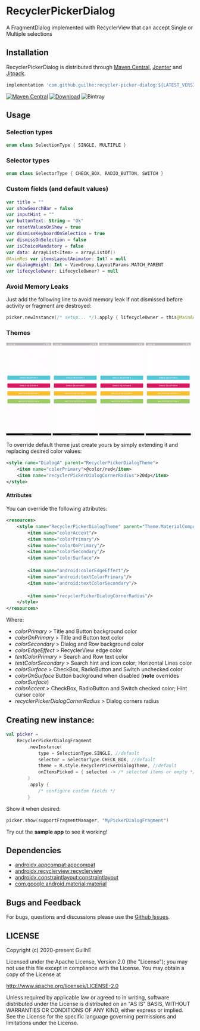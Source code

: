 # RecyclerPickerDialog

A FragmentDialog implemented with RecyclerView that can accept Single or Multiple selections

## Installation

RecyclerPickerDialog is distributed through [Maven Central](https://search.maven.org/artifact/com.github.guilhe/recycler-picker-dialog), [Jcenter](https://bintray.com/gdelgado/android/RecyclerPickerDialog) and [Jitpack](https://jitpack.io/#GuilhE/RecyclerPickerDialog).

```groovy
implementation 'com.github.guilhe:recycler-picker-dialog:${LATEST_VERSION}'
```
[![Maven Central](https://img.shields.io/maven-central/v/com.github.guilhe/recycler-picker-dialog.svg)](https://search.maven.org/search?q=g:com.github.guilhe%20AND%20recycler-picker-dialog) [![Download](https://api.bintray.com/packages/gdelgado/android/RecyclerPickerDialog/images/download.svg)](https://bintray.com/gdelgado/android/RecyclerPickerDialog/_latestVersion) ![Bintray](https://img.shields.io/bintray/dt/gdelgado/android/RecyclerPickerDialog)

## Usage

### Selection types
```kotlin
enum class SelectionType { SINGLE, MULTIPLE }
```

### Selector types
```kotlin
enum class SelectorType { CHECK_BOX, RADIO_BUTTON, SWITCH }
```
 
### Custom fields (and default values)
```kotlin
var title = ""
var showSearchBar = false
var inputHint = ""
var buttonText: String = "Ok"
var resetValuesOnShow = true
var dismissKeyboardOnSelection = true
var dismissOnSelection = false
var isChoiceMandatory = false
var data: ArrayList<Item> = arrayListOf()
@AnimRes var itemsLayoutAnimator: Int? = null
var dialogHeight: Int = ViewGroup.LayoutParams.MATCH_PARENT
var lifecycleOwner: LifecycleOwner? = null
```

### Avoid Memory Leaks
Just add the following line to avoid memory leak if not dismissed before activity or fragment are destroyed:
```kotlin
picker.newInstance(/* setup... */).apply { lifecycleOwner = this@MainActivity }
```
    
### Themes

<img src="media/sampleA.gif" alt="Sample A" width="24%"/> <img src="media/sampleB.gif" alt="Sample B" width="24%"/> <img src="media/sampleC.gif" alt="Sample C" width="24%"/> <img src="media/sampleD.gif" alt="Sample D" width="24%"/>
  

To override default theme just create yours by simply extending it and replacing desired color values:  
```xml
<style name="DialogA" parent="RecyclerPickerDialogTheme">
    <item name="colorPrimary">@color/red</item>
    <item name="recyclerPickerDialogCornerRadius">20dp</item>
</style>
```

#### Attributes
You can override the following attributes:
```xml
<resources>
    <style name="RecyclerPickerDialogTheme" parent="Theme.MaterialComponents.Dialog">
        <item name="colorAccent"/>
        <item name="colorPrimary"/>
        <item name="colorOnPrimary"/>
        <item name="colorSecondary"/>
        <item name="colorSurface"/>

        <item name="android:colorEdgeEffect"/>
        <item name="android:textColorPrimary"/>
        <item name="android:textColorSecondary"/>

        <item name="recyclerPickerDialogCornerRadius"/>
    </style>
</resources>
```
Where:

- _colorPrimary_ > Title and Button background color
- _colorOnPrimary_ > Title and Button text color
- _colorSecondary_ > Dialog and Row background color
- _colorEdgeEffect_ > RecyclerView edge color
- _textColorPrimary_ > Search and Row text color
- _textColorSecondary_ > Search hint and icon color; Horizontal Lines color
- _colorSurface_ > CheckBox, RadioButton and Switch unchecked color
- _colorOnSurface_ Button background when disabled (__note__ overrides _colorSurface_)
- _colorAccent_ > CheckBox, RadioButton and Switch checked color; Hint cursor color
- _recyclerPickerDialogCornerRadius_ > Dialog corners radius

## Creating new instance:
```kotlin
val picker = 
    RecyclerPickerDialogFragment
        .newInstance(
            type = SelectionType.SINGLE, //default
            selector = SelectorType.CHECK_BOX, //default
            theme = R.style.RecyclerPickerDialogTheme, //default
            onItemsPicked = { selected -> /* selected items or empty */ }
        )
        .apply {
            /* configure custom fields */ 
        }
```

Show it when desired:
```kotlin
picker.show(supportFragmentManager, "MyPickerDialogFragment")
```

Try out the __sample app__ to see it working!

## Dependencies

- [androidx.appcompat:appcompat](https://developer.android.com/jetpack/androidx/releases/appcompat)
- [androidx.recyclerview:recyclerview](https://developer.android.com/jetpack/androidx/releases/recyclerview)
- [androidx.constraintlayout:constraintlayout](https://developer.android.com/jetpack/androidx/releases/constraintlayout)
- [com.google.android.material:material](https://github.com/material-components/material-components-android/releases)

## Bugs and Feedback

For bugs, questions and discussions please use the [Github Issues](https://github.com/GuilhE/RecyclerPickerDialog/issues).

## LICENSE

Copyright (c) 2020-present GuilhE

Licensed under the Apache License, Version 2.0 (the "License");
you may not use this file except in compliance with the License.
You may obtain a copy of the License at

<http://www.apache.org/licenses/LICENSE-2.0>

Unless required by applicable law or agreed to in writing, software
distributed under the License is distributed on an "AS IS" BASIS,
WITHOUT WARRANTIES OR CONDITIONS OF ANY KIND, either express or implied.
See the License for the specific language governing permissions and
limitations under the License.
